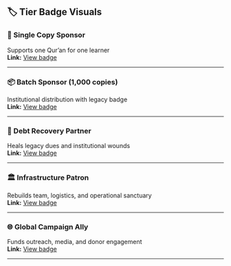
## 🏷️ Tier Badge Visuals

### 🌱 Single Copy Sponsor  
Supports one Qur’an for one learner  
**Link:** [View badge](https://mj-ahmad.github.io/mj-ahmad/quraner-fariwala/sponsor-badges/SingleCopySponsor.jpg)

---

### 📦 Batch Sponsor (1,000 copies)  
Institutional distribution with legacy badge  
**Link:** [View badge](https://mj-ahmad.github.io/mj-ahmad/quraner-fariwala/sponsor-badges/batch-sponsor.jpg)

---

### 🧾 Debt Recovery Partner  
Heals legacy dues and institutional wounds  
**Link:** [View badge](https://mj-ahmad.github.io/mj-ahmad/quraner-fariwala/sponsor-badges/debt-recovery-partner.jpg)

---

### 🏛️ Infrastructure Patron  
Rebuilds team, logistics, and operational sanctuary  
**Link:** [View badge](https://mj-ahmad.github.io/mj-ahmad/quraner-fariwala/sponsor-badges/infrastructurepatron.jpg)

---

### 🌐 Global Campaign Ally  
Funds outreach, media, and donor engagement  
**Link:** [View badge](https://mj-ahmad.github.io/mj-ahmad/quraner-fariwala/sponsor-badges/global-campaign-ally.jpg)

---

